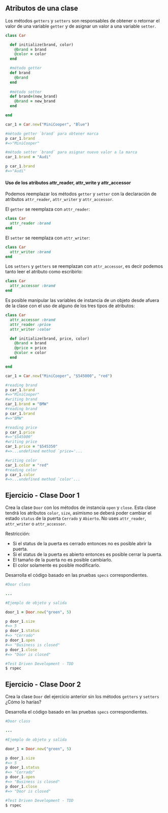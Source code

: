 
## Atributos de una clase

Los métodos `getters` y `setters` son responsables de obtener o retornar el valor de una variable `getter` y de asignar un valor a una variable `setter`. 

```Ruby
class Car

  def initialize(brand, color) 
    @brand = brand
    @color = color
  end

  #método getter
  def brand
    @brand
  end
  
  #método setter
  def brand=(new_brand)
    @brand = new_brand
  end

end

car_1 = Car.new("MiniCooper", "Blue")

#método getter `brand` para obtener marca
p car_1.brand
#=>"MiniCooper"

#método setter `brand` para asignar nuevo valor a la marca 
car_1.brand = "Audi"

p car_1.brand
#=>"Audi"
```

#### Uso de los atributos attr_reader, attr_write y attr_accessor

Podemos reemplazar los métodos `getter` y `setter` con la declaración de atributos `attr_reader`, `attr_writer` y `attr_accessor`.

El `getter` se reemplaza con `attr_reader`:

```Ruby
class Car
  attr_reader :brand
end
```

El `setter` se reemplaza con `attr_writer`:

```Ruby
class Car
  attr_writer :brand
end
```

Los `setters` y `getters` se reemplazan con `attr_accessor`, es decir podemos tanto leer el atributo como escribirlo:

```Ruby
class Car
  attr_accessor :brand
end
``` 

Es posible manipular las variables de instancia de un objeto desde afuera de la clase con el uso de alguno de los tres tipos de atributos:


```Ruby
class Car
  attr_accessor :brand
  attr_reader :price
  attr_writer :color

  def initialize(brand, price, color) 
    @brand = brand
    @price = price
    @color = color
  end

end

car_1 = Car.new("MiniCooper", "$545000", "red")

#reading brand 
p car_1.brand
#=>"MiniCooper"
#writing brand
car_1.brand = "BMW"
#reading brand
p car_1.brand
#=>"BMW"

#reading price
p car_1.price
#=>"$545000"
#writing price
car_1.price = "$545350"
#=>...undefined method `price='...

#writing color
car_1.color = "red"
#reading color
p car_1.color
#=>...undefined method `color'...
```

## Ejercicio - Clase Door 1

Crea la clase `Door` con los métodos de instancia `open` y `close`. Esta clase tendrá los atributos `color`, `size`, asimismo se deberá poder cambiar el estado `status` de la puerta `Cerrado` y `Abierto`. No uses `attr_reader`, `attr_writer` o `attr_accessor`. 

Restricción:

- Si el status de la puerta es cerrado entonces no es posible abrir la puerta.
- Si el status de la puerta es abierto entonces es posible cerrar la puerta.
- El tamaño de la puerta no es posible cambiarlo.
- El color solamente es posible modificarlo.

Desarrolla el código basado en las pruebas `specs` correspondientes.

```Ruby
#Door class

...

```

```ruby
#Ejemplo de objeto y salida

door_1 = Door.new("green", 5)

p door_1.size
#=> 5
p door_1.status
#=> "Cerrado"
p door_1.open
#=> "Business is closed"
p door_1.close
#=> "Door is closed"

```

```ruby
#Test Driven Development - TDD
$ rspec
```

## Ejercicio - Clase Door 2

Crea la clase `Door` del ejercicio anterior sin los métodos `getters` y `setters` ¿Cómo lo harías? 

Desarrolla el código basado en las pruebas `specs` correspondientes.

```Ruby
#Door class

...

```

```ruby
#Ejemplo de objeto y salida

door_1 = Door.new("green", 5)

p door_1.size
#=> 5
p door_1.status
#=> "Cerrado"
p door_1.open
#=> "Business is closed"
p door_1.close
#=> "Door is closed"

```

```ruby
#Test Driven Development - TDD
$ rspec
```


